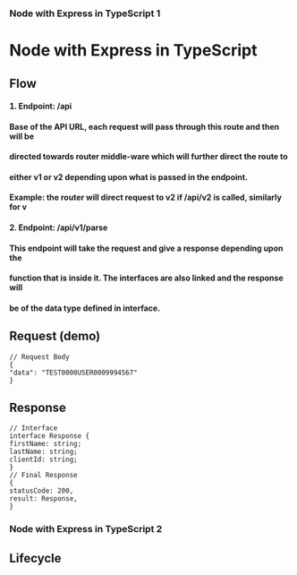 ### Node with Express in TypeScript 1

# Node with Express in TypeScript

## Flow

####  Endpoint: /api

#### Base of the API URL, each request will pass through this route and then will be

#### directed towards router middle-ware which will further direct the route to

#### either v1 or v2 depending upon what is passed in the endpoint.

#### Example: the router will direct request to v2 if /api/v2 is called, similarly for v

####  Endpoint: /api/v1/parse

#### This endpoint will take the request and give a response depending upon the

#### function that is inside it. The interfaces are also linked and the response will

#### be of the data type defined in interface.

## Request (demo)

```
// Request Body
{
"data": "TEST0000USER0009994567"
}
```
## Response

```
// Interface
interface Response {
firstName: string;
lastName: string;
clientId: string;
}
// Final Response
{
statusCode: 200,
result: Response,
}
```

### Node with Express in TypeScript 2

## Lifecycle


